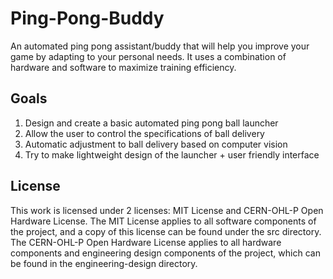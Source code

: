 # Ping-Pong-Buddy

An automated ping pong assistant/buddy that will help you improve your game by adapting to your personal needs. It uses a combination of hardware and software to maximize training efficiency.

## Goals
1.	Design and create a basic automated ping pong ball launcher
2.	Allow the user to control the specifications of ball delivery 
3.	Automatic adjustment to ball delivery based on computer vision
4.	Try to make lightweight design of the launcher + user friendly interface

## License
This work is licensed under 2 licenses: MIT License and CERN-OHL-P Open Hardware License. The MIT License applies to all software components of the project, and a copy of this license can be found under the src directory. The CERN-OHL-P Open Hardware License applies to all hardware components and engineering design components of the project, which can be found in the engineering-design directory. 
